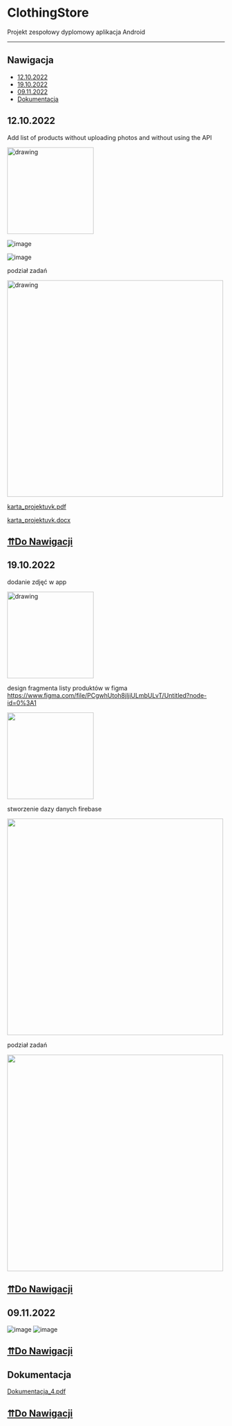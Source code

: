 # ClothingStore
 Projekt zespołowy dyplomowy aplikacja Android
 <hr/>
 
## Nawigacja
* [12.10.2022](#12102022)
* [19.10.2022](#19102022)
* [09.11.2022](#09112022)
* [Dokumentacja](#dokumentacja)

## 12.10.2022
Add  list of products without uploading photos and without using the API

<img src="https://user-images.githubusercontent.com/60778267/195108073-999e4a2b-429b-4ab7-b081-1ba220995c5c.png" alt="drawing" width="200"/>

![image](https://user-images.githubusercontent.com/23722452/195184419-5ad571a0-bf0a-4761-9a02-8317d3acc541.png)

![image](https://user-images.githubusercontent.com/23722452/195184457-57badf44-6541-4d13-b8de-7cae761c0853.png)

podział zadań

<img src="https://user-images.githubusercontent.com/60778267/195276435-4c41eacb-1971-45a0-aec1-88efaf1f57ca.png" alt="drawing" width="500"/>

[karta_projektuvk.pdf](https://github.com/YaroslavLy/ClothesShop/files/9765125/karta_projektuvk.pdf)

[karta_projektuvk.docx](https://github.com/YaroslavLy/ClothesShop/files/9765127/karta_projektuvk.docx)

## [⇈Do Nawigacji](#nawigacja)

## 19.10.2022

dodanie zdjęć w app

<img src="https://user-images.githubusercontent.com/60778267/196235560-4e66dee3-4649-48f0-bc76-56096b624bf5.png" alt="drawing" width="200"/>

design fragmenta listy produktów w figma 
https://www.figma.com/file/PCgwhUtoh8jljiULmbULvT/Untitled?node-id=0%3A1

<img src="https://user-images.githubusercontent.com/60778267/196622516-33ed66a6-ea86-47eb-9637-19879b855d87.png" width="200"/>

stworzenie dazy danych firebase

<img src="https://user-images.githubusercontent.com/60778267/196624170-351e7529-88b7-477b-ae43-1907ab8892d0.png" width="500"/>

podział zadań

<img src="https://user-images.githubusercontent.com/60778267/196625073-618dfbf7-759e-4efb-b969-0e71c472abb4.png" width="500"/>

## [⇈Do Nawigacji](#nawigacja)

## 09.11.2022

![image](https://user-images.githubusercontent.com/60778267/200525845-2891fae8-a3a4-4aed-a71a-a68fcd09eba2.png)
![image](https://user-images.githubusercontent.com/60778267/200525908-7a79e3bc-38a2-4795-895f-4ec6b15e3738.png)

## [⇈Do Nawigacji](#nawigacja)

## Dokumentacja

[Dokumentacja_4.pdf](https://github.com/YaroslavLy/ClothesShop/blob/main/Dokumentacja_4.pdf)

## [⇈Do Nawigacji](#nawigacja)
